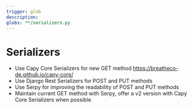 ```yaml
---
trigger: glob
description:
globs: **/serializers.py
---
```


# Serializers

- Use Capy Core Serializers for new GET method https://breatheco-de.github.io/capy-core/
- Use Django Rest Serializers for POST and PUT methods
- Use Serpy for improving the readability of POST and PUT methods
- Maintain current GET method with Serpy, offer a v2 version with Capy Core Serializers when possible

